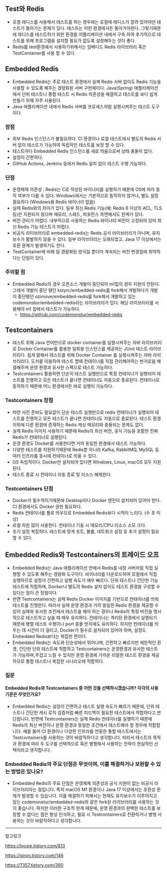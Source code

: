 ## Test와 Redis
- 로컬 레디스를 사용해서 테스트를 하는 경우에는 로컬에 레디스가 깔려 있어야만 테스트가 돌아가는 문제가 있다. 테스트는 어떤 환경에서든 돌아가야한다. 그렇기때문에 레디스를 테스트하기 위한 환경을 어플리케이션 내에서 구축 하여 추가적으로 테스트를 위해 프로그램을 설치할 필요가 없도록 설정해두는 것이 좋다.
- Redis를 test환경에서 사용하기위해서는 임베디드 Redis 라이브러리 혹은 TestContainer를 사용 할 수 있다. 

## Embedded Redis
- Embedded Redis는 주로 테스트 환경에서 실제 Redis 서버 없이도 Redis 기능을 사용할 수 있도록 해주는 경량화된 서버 구현체이다. Java(Spring) 애플리케이션에서 단위 테스트나 통합 테스트 시 Redis 의존성을 해결하고 테스트를 보다 쉽게 만들기 위해 자주 사용된다.
- Java 애플리케이션 내에서 Redis 서버를 프로세스처럼 실행시켜주는 테스트 도구이다.

### 장점
- 외부 Redis 인스턴스가 불필요하다. CI 환경이나 로컬 테스트에서 별도의 Redis 서버 없이 테스트가 가능하여 독립적인 테스트를 보장 할 수 있다. 
- 테스트마다 Embedded Redis 인스턴스를 새로 띄움으로써 상태 충돌이 없다.
- 설정이 간편하다.
- GitHub Actions, Jenkins 등에서 Redis 설치 없이 테스트 수행 가능하다.

### 단점 
- 운영체제 의존성 : Redis는 C로 작성된 바이너리를 실행하기 때문에 OS에 따라 동작 여부가 다를 수 있다. Windows에서는 기본적으로 동작하지 않거나, 별도 설정 필요하다 (Windows용 Redis 바이너리 없음)
- 실제 Redis와의 차이가 있다. 일부 최신 Redis 기능(예: Redis 6 이상의 ACL, TLS 등)은 지원되지 않으며 메모리, 스레드, 퍼포먼스 측면에서도 한계가 있다.
- 버전 관리가 어렵다. 내부적으로 사용하는 Redis 바이너리 버전이 고정되어 있어 최신 Redis 기능 테스트가 어렵다.
- 비공식 라이브러리로 embedded-redis는 Redis 공식 라이브러리가 아니며, 유지보수가 활발하지 않을 수 있다. 일부 라이브러리는 오래되었고, Java 17 이상에서는 호환 문제가 발생하기도 한다.
- TestContainer에 비해 덜 경량화된 방식일 뿐더러 계속되는 버전 변경점에 취약하다는 단점이 있다. 

### 주의할 점
- Embedded Redis의 경우 오픈소스 개발이 중단되어 m1칩의 경우 지원이 안된다. 그래서 개발이 중단 됐던 kstyrc/embedded-redis를 fork해서 개발하다가 개발이 중단됐던 ozimove/embedded-redis를 fork해서 개발하고 있는 codemonstur/embedded-redis라는 라이브러리가 있다. 해당 라이브러리를 사용해야 m1 칩에서 테스트가 가능하다.
    - https://github.com/codemonstur/embedded-redis

## Testcontainers
- 테스트 위해 Java 언어만으로 docker container를 실행시켜주는 자바 라이브러리로  Docker Container를 활용한 일회용 인스턴스를 제공하는 JUnit 테스트 라이브러리다. 쉽게 말해서 테스트를 위해 Docker Container 를 실행시켜주는 자바 라이브러리다. 도커를 이용하여 테스트 할때 컨테이너를 직접 관리해야하는 번거로움 해결해주며 운영 환경과 유사한 스펙으로 테스트 가능하다.
- Testcontainers 활용하면 단순히 테스트 실행만으로 특정 컨테이너가 실행되어 테스트를 진행하고 모든 테스트가 끝나면 컨테이너도 자동으로 종료된다. 컨테이너로 동작하기 때문에 어느 환경에서든 바로 실행이 가능하다.

### Testcontainers 장점
- 떠한 사전 준비도 필요없이 단순 테스트 실행만으로 redis 컨테이너가 실행되어 테스트를 진행하고 모든 테스트가 끝나면 컨테이너도 자동으로 종료된다. 테스트 환경 이외에 다른 환경에 존재하는 Redis 캐싱 메모리와 충돌되는 문제도 없다. 
- 실제 Redis 이미지 사용하기 때문에 Redis의 최신 버전, 공식 기능을 포함한 진짜 Redis가 컨테이너로 실행된다.
- 운영 환경도 Docker를 사용한다면 거의 동일한 환경에서 테스트 가능하다.
- 다양한 테스트를 지원하기때문에 Redis뿐 아니라 Kafka, RabbitMQ, MySQL 등 여러 인프라를 동시에 컨테이너로 띄울 수 있다.
- OS 독립적이다. Docker만 설치되어 있다면 Windows, Linux, macOS 모두 지원된다.
- 테스트 종료 시 컨테이너 자동 종료 및 리소스 해제한다.

### Testcontainers 단점
- Docker가 필수적이기때문에 Desktop이나 Docker 엔진이 설치되어 있어야 한다. CI 환경에서도 Docker 권한 필요하다.
- Redis 컨테이너를 풀로 띄우므로 Embedded Redis보다 시작이 느리다. (수 초 이상)
- 로컬 자원 많이 사용한다. 컨테이너 기동 시 메모리/CPU 리소스 소모 크다.
- 초기 설정 복잡하다. 테스트에 맞게 포트, 볼륨, 네트워크 설정 등 추가 설정이 필요할 수 있다.


## Embedded Redis와 Testcontainers의 트레이드 오프 
-  Embedded Redis는 Java 애플리케이션 안에서 Redis를 내장 서버처럼 직접 실행할 수 있도록 해주는 경량화 도구이다. 바이너리를 다운로드하여 로컬에서 직접 실행하므로 설정이 간편하고 실행 속도가 매우 빠르다. 단위 테스트나 간단한 기능 테스트에 적합하며, Docker나 별도의 Redis 설치 없이도 테스트 환경을 구성할 수 있다는 점이 큰 장점이다.
- 반면 Testcontainers는 실제 Redis Docker 이미지를 기반으로 컨테이너를 띄워 테스트를 진행한다. 따라서 실제 운영 환경과 거의 동일한 Redis 환경을 제공할 수 있어 실제와 유사한 조건에서 테스트를 해야 하는 경우나 Redis의 특정 버전을 명시적으로 테스트하고 싶을 때 매우 유리하다. 컨테이너는 격리된 환경에서 실행되기 때문에 병렬 테스트 수행이나 port 충돌 방지에도 유리하다. 하지만 컨테이너를 띄우는 데 시간이 더 걸리고, Docker가 필수로 설치되어 있어야 하며, 설정도 Embedded Redis보다는 복잡한 편이다.
- Embedded Redis는 속도와 단순성에서 뛰어나며,  간편하고 빠르지만 제한적인 환경, 간단한 단위 테스트에 적합하고 Testcontainers는 운영환경과 유사한 테스트가 가능하며,무겁고 느릴 수 있지만 운영 환경에 가까운 리얼한 테스트 환경을 제공하므로 통합 테스트나 복잡한 시나리오에 적합하다.


### 질문
#### Embedded Redis와 Testcontainers 중 어떤 것을 선택하시겠습니까? 각각의 사용 기준은 무엇인가요?
- Embedded Redis는 설정이 간편하고 테스트 실행 속도가 빠르기 때문에, 단위 테스트나 간단한 캐시 로직 검증처럼 빠른 피드백이 필요한 테스트에서 적합하다고 판단됩니다. 반면에 Testcontainers는 실제 Redis 컨테이너를 실행하기 때문에 Redis의 최신 버전이나 운영 환경과 동일한 조건에서 테스트해야 할 경우에 적합합니다. 예를 들어 CI 환경이나 다양한 인프라를 연동한 통합 테스트에서는 Testcontainers를 사용하는 것이 바람직하다고 생각합니다. 따라서 테스트의 목적과 환경에 따라 두 도구를 선택적으로 혹은 병행해서 사용하는 전략이 현실적인 선택이라고 생각합니다.

### Embedded Redis의 주요 단점은 무엇이며, 이를 해결하거나 보완할 수 있는 방법은 있나요?
- Embedded Redis의 주요 단점은 운영체제 의존성과 공식 지원이 없는 비공식 라이브러리라는 점입니다. 특히 macOS M1 환경이나 Java 17 이상에서는 호환성 문제가 발생할 수 있습니다. 이를 해결하기 위해서는 현재도 유지보수가 이루어지고 있는 codemonstur/embedded-redis와 같은 fork된 라이브러리를 사용하는 것이 좋습니다. 하지만 이러한 구조적 한계 때문에, 운영 환경과의 완벽한 테스트를 보장할 수 없다는 점은 항상 인식하고, 필요 시 Testcontainers로 전환하거나 병행 사용하는 것이 바람직하다고 생각합니다.


---

참고링크 

https://loosie.tistory.com/813

https://giron.tistory.com/146

https://7357.tistory.com/390